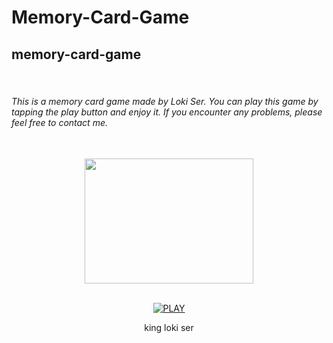 # Memory-Card-Game
<h2>memory-card-game</h2>
 <br>
<h6>This is a memory card game made by Loki Ser. You can play this game by tapping the play button and enjoy it. If you encounter any problems, please feel free to contact me.</h6>

<div align="center">
 <br>
 <img src="https://imgur.com/WlR8Xnw.jpeg" alt="" width="270" height="200">
 <br>
 <br>

<a href='https://Loki-Xer.github.io/memory-card-game/' target="_blank"><img alt='PLAY' src='https://img.shields.io/badge/PLAY-100000?style=for-the-badge&logo= PLAY&logoColor=white&labelColor=Brightred&color=Brightred'/></a>

king loki ser
